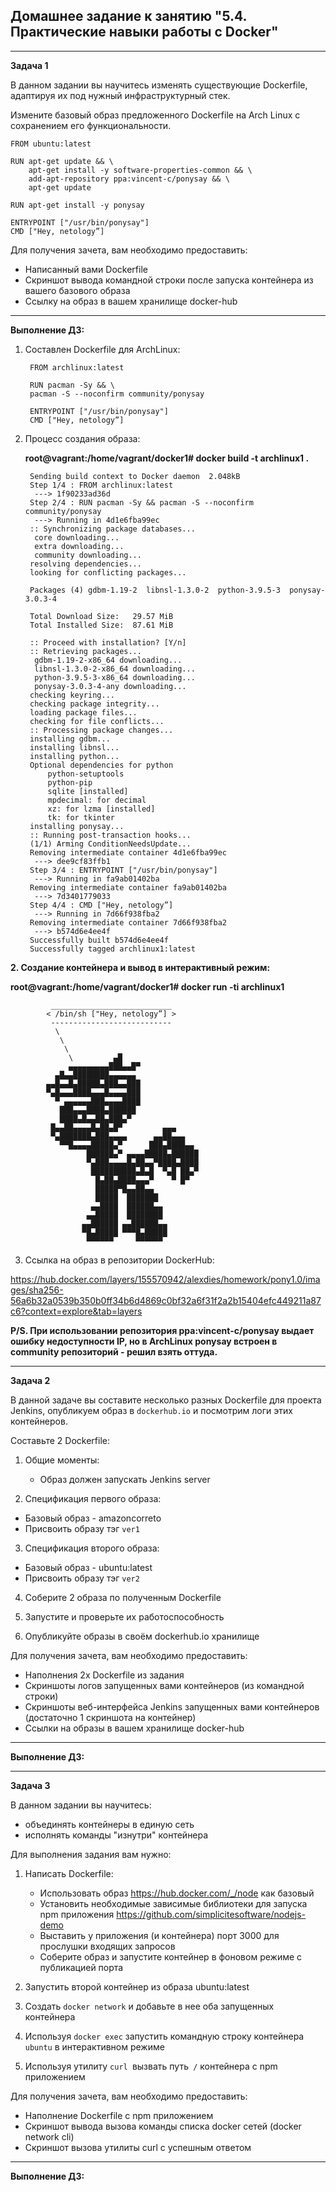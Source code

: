 ## Домашнее задание к занятию "5.4. Практические навыки работы с Docker"
___
**Задача 1**

В данном задании вы научитесь изменять существующие Dockerfile, адаптируя их под нужный инфраструктурный стек.

Измените базовый образ предложенного Dockerfile на Arch Linux c сохранением его функциональности.

    FROM ubuntu:latest
    
    RUN apt-get update && \
        apt-get install -y software-properties-common && \
        add-apt-repository ppa:vincent-c/ponysay && \
        apt-get update
     
    RUN apt-get install -y ponysay
    
    ENTRYPOINT ["/usr/bin/ponysay"]
    CMD ["Hey, netology”]

Для получения зачета, вам необходимо предоставить:

- Написанный вами Dockerfile 
- Скриншот вывода командной строки после запуска контейнера из вашего базового образа
- Ссылку на образ в вашем хранилище docker-hub
___
**Выполнение ДЗ:**
1. Составлен Dockerfile для ArchLinux:
   
        FROM archlinux:latest
        
        RUN pacman -Sy && \
        pacman -S --noconfirm community/ponysay
        
        ENTRYPOINT ["/usr/bin/ponysay"]
        CMD ["Hey, netology”]
2. Процесс создания образа:
   
   **root@vagrant:/home/vagrant/docker1# docker build -t archlinux1 .**
        
        Sending build context to Docker daemon  2.048kB
        Step 1/4 : FROM archlinux:latest
         ---> 1f90233ad36d
        Step 2/4 : RUN pacman -Sy && pacman -S --noconfirm community/ponysay
         ---> Running in 4d1e6fba99ec
        :: Synchronizing package databases...
         core downloading...
         extra downloading...
         community downloading...
        resolving dependencies...
        looking for conflicting packages...
        
        Packages (4) gdbm-1.19-2  libnsl-1.3.0-2  python-3.9.5-3  ponysay-3.0.3-4
        
        Total Download Size:   29.57 MiB
        Total Installed Size:  87.61 MiB
        
        :: Proceed with installation? [Y/n]
        :: Retrieving packages...
         gdbm-1.19-2-x86_64 downloading...
         libnsl-1.3.0-2-x86_64 downloading...
         python-3.9.5-3-x86_64 downloading...
         ponysay-3.0.3-4-any downloading...
        checking keyring...
        checking package integrity...
        loading package files...
        checking for file conflicts...
        :: Processing package changes...
        installing gdbm...
        installing libnsl...
        installing python...
        Optional dependencies for python
            python-setuptools
            python-pip
            sqlite [installed]
            mpdecimal: for decimal
            xz: for lzma [installed]
            tk: for tkinter
        installing ponysay...
        :: Running post-transaction hooks...
        (1/1) Arming ConditionNeedsUpdate...
        Removing intermediate container 4d1e6fba99ec
         ---> dee9cf83ffb1
        Step 3/4 : ENTRYPOINT ["/usr/bin/ponysay"]
         ---> Running in fa9ab01402ba
        Removing intermediate container fa9ab01402ba
         ---> 7d3401779033
        Step 4/4 : CMD ["Hey, netology”]
         ---> Running in 7d66f938fba2
        Removing intermediate container 7d66f938fba2
         ---> b574d6e4ee4f
        Successfully built b574d6e4ee4f
        Successfully tagged archlinux1:latest

**2. Создание контейнера и вывод в интерактивный режим:**

**root@vagrant:/home/vagrant/docker1# docker run -ti archlinux1**

    
             ___________________________
            < /bin/sh ["Hey, netology”] >
             ---------------------------
              \
               \
                \
                 \         ▄█
                 ▄▄▄▄▄▄▄▄▄███▄▄█▀
              ▄█▄▄████████▄▄▄▄▄▄
            ▄▄█▄▄█▄█████▄███▄▄███
            ▀▄█▄▄▄████▄▄▄█▄▄▄▄███
              ▀ ▄▄▄▄▄▄███▄▄▄▄████
               ███▄▄▄████▄██████
               ████▄█▄▄██▄███▄▀
             █▄▄██▄▄▄▄█▄██▄█▀         ▄▄▄
             ▀▄███████▄███▄▄▄▄      ▄▄██▄▄▄
               ▀▀█▄▄▄▄█████▄▀      ███▄████▄▄
                     ██████▄▀ ▄▄▄▄█████▄██████
                     ▀▄███▄▄▄▄█▄██▄▄▀████▄████
                      ██████████▄█▄█  ▀▄█ ██▄▀
                       █▄██▄████▄▄▄▀    ▀ █▀
                       █████▀█▄▄██▄▄
                       █████  ███████
                      ▄▄████  ██████▄▄
                     ▄▄█████  ████████
                    ▄▄██████ ▄▄██████▄▄
                    ▀█▄█████ ▀▀▀█▄█████
                     ▀▀▀▀▀▀     ▀▀▀▀▀▀
            
3. Ссылка на образ в репозитории DockerHub: 
   
https://hub.docker.com/layers/155570942/alexdies/homework/pony1.0/images/sha256-56a6b32a0539b350b0ff34b6d4869c0bf32a6f31f2a2b15404efc449211a87c6?context=explore&tab=layers

**P/S. При использовании репозитория ppa:vincent-c/ponysay выдает ошибку недоступности IP, но в ArchLinux ponysay встроен в community репозиторий - решил взять оттуда.**

___
**Задача 2**

В данной задаче вы составите несколько разных Dockerfile для проекта Jenkins, опубликуем образ в `dockerhub.io` и посмотрим логи этих контейнеров.

Составьте 2 Dockerfile:

1. Общие моменты:
    - Образ должен запускать Jenkins server

2. Спецификация первого образа:
   
  - Базовый образ - amazoncorreto
  - Присвоить образу тэг `ver1`

3. Спецификация второго образа:
   
 - Базовый образ - ubuntu:latest
 - Присвоить образу тэг `ver2`

4. Cоберите 2 образа по полученным Dockerfile

5. Запустите и проверьте их работоспособность

6. Опубликуйте образы в своём dockerhub.io хранилище

Для получения зачета, вам необходимо предоставить:

- Наполнения 2х Dockerfile из задания
- Скриншоты логов запущенных вами контейнеров (из командной строки)
- Скриншоты веб-интерфейса Jenkins запущенных вами контейнеров (достаточно 1 скриншота на контейнер)
- Ссылки на образы в вашем хранилище docker-hub
___
**Выполнение ДЗ:**



___
**Задача 3**

В данном задании вы научитесь:

- объединять контейнеры в единую сеть
- исполнять команды "изнутри" контейнера

Для выполнения задания вам нужно:

1.    Написать Dockerfile:
        - Использовать образ https://hub.docker.com/_/node как базовый
        - Установить необходимые зависимые библиотеки для запуска npm приложения https://github.com/simplicitesoftware/nodejs-demo
        - Выставить у приложения (и контейнера) порт 3000 для прослушки входящих запросов
        - Соберите образ и запустите контейнер в фоновом режиме с публикацией порта

2.    Запустить второй контейнер из образа ubuntu:latest

3.    Создать `docker network` и добавьте в нее оба запущенных контейнера

4.    Используя `docker exec` запустить командную строку контейнера `ubuntu` в интерактивном режиме

5.    Используя утилиту `curl `вызвать путь` /` контейнера с npm приложением

Для получения зачета, вам необходимо предоставить:

- Наполнение Dockerfile с npm приложением
- Скриншот вывода вызова команды списка docker сетей (docker network cli)
- Скриншот вызова утилиты curl с успешным ответом
___
**Выполнение ДЗ:**


